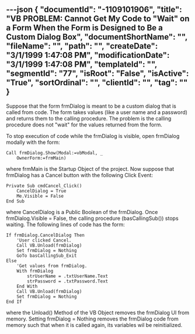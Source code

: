 ---json
{
  "documentId": "-1109101906",
  "title": "VB PROBLEM: Cannot Get My Code to &quot;Wait&quot; on a Form When the Form is Designed to Be a Custom Dialog Box",
  "documentShortName": "",
  "fileName": "",
  "path": "",
  "createDate": "3/1/1999 1:47:08 PM",
  "modificationDate": "3/1/1999 1:47:08 PM",
  "templateId": "",
  "segmentId": "77",
  "isRoot": "False",
  "isActive": "True",
  "sortOrdinal": "",
  "clientId": "",
  "tag": ""
}
---

Suppose that the form frmDialog is meant to be a custom dialog that is called from code. The form takes values (like a user name and a password) and returns them to the calling procedure. The problem is the calling procedure does not &quot;wait&quot; for the values returned from the form.

To stop execution of code while the frmDialog is visible, open frmDialog modally with the form:

    Call frmDialog.Show(Modal:=vbModal, _
        OwnerForm:=frmMain)

where frmMain is the Startup Object of the project. Now suppose that frmDialog has a Cancel button with the following Click Event:

    Private Sub cmdCancel_Click()
        CancelDialog = True
        Me.Visible = False
    End Sub

where CancelDialog is a Public Boolean of the frmDialog. Once frmDialog.Visible = False, the calling procedure (basCallingSub()) stops waiting. The following lines of code has the form:

    If frmDialog.CancelDialog Then
        'User clicked Cancel.
        Call VB.Unload(frmDialog)
        Set frmDialog = Nothing
        GoTo basCallingSub_Exit
    Else
        'Get values from frmDialog.
        With frmDialog
            strUserName = .txtUserName.Text
            strPassword = .txtPassword.Text
        End With
        Call VB.Unload(frmDialog)
        Set frmDialog = Nothing
    End If

where the Unload() Method of the VB Object removes the frmDialog UI from memory. Setting frmDialog = Nothing removes the frmDialog code from memory such that when it is called again, its variables wil be reinitialized.
